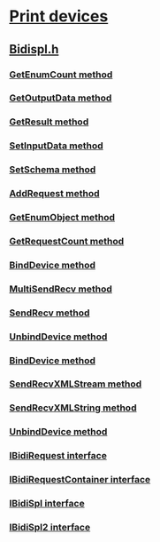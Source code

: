 # [Print devices](../_print/index.md)
## [Bidispl.h](index.md)
### [GetEnumCount method](../bidispl/nf-bidispl-ibidirequest-getenumcount.md)
### [GetOutputData method](../bidispl/nf-bidispl-ibidirequest-getoutputdata.md)
### [GetResult method](../bidispl/nf-bidispl-ibidirequest-getresult.md)
### [SetInputData method](../bidispl/nf-bidispl-ibidirequest-setinputdata.md)
### [SetSchema method](../bidispl/nf-bidispl-ibidirequest-setschema.md)
### [AddRequest method](../bidispl/nf-bidispl-ibidirequestcontainer-addrequest.md)
### [GetEnumObject method](../bidispl/nf-bidispl-ibidirequestcontainer-getenumobject.md)
### [GetRequestCount method](../bidispl/nf-bidispl-ibidirequestcontainer-getrequestcount.md)
### [BindDevice method](../bidispl/nf-bidispl-ibidispl-binddevice.md)
### [MultiSendRecv method](../bidispl/nf-bidispl-ibidispl-multisendrecv.md)
### [SendRecv method](../bidispl/nf-bidispl-ibidispl-sendrecv.md)
### [UnbindDevice method](../bidispl/nf-bidispl-ibidispl-unbinddevice.md)
### [BindDevice method](../bidispl/nf-bidispl-ibidispl2-binddevice.md)
### [SendRecvXMLStream method](../bidispl/nf-bidispl-ibidispl2-sendrecvxmlstream.md)
### [SendRecvXMLString method](../bidispl/nf-bidispl-ibidispl2-sendrecvxmlstring.md)
### [UnbindDevice method](../bidispl/nf-bidispl-ibidispl2-unbinddevice.md)
### [IBidiRequest interface](../bidispl/nn-bidispl-ibidirequest.md)
### [IBidiRequestContainer interface](../bidispl/nn-bidispl-ibidirequestcontainer.md)
### [IBidiSpl interface](../bidispl/nn-bidispl-ibidispl.md)
### [IBidiSpl2 interface](../bidispl/nn-bidispl-ibidispl2.md)
